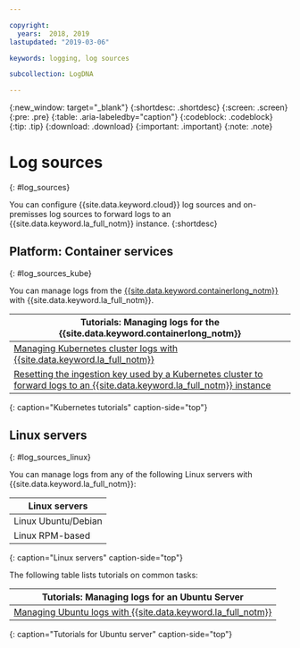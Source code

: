 ```yaml
---

copyright:
  years:  2018, 2019
lastupdated: "2019-03-06"

keywords: logging, log sources

subcollection: LogDNA

---
```


{:new_window: target="_blank"}
{:shortdesc: .shortdesc}
{:screen: .screen}
{:pre: .pre}
{:table: .aria-labeledby="caption"}
{:codeblock: .codeblock}
{:tip: .tip}
{:download: .download}
{:important: .important}
{:note: .note}

# Log sources
{: #log_sources}

You can configure {{site.data.keyword.cloud}} log sources and on-premisses log sources to forward logs to an {{site.data.keyword.la_full_notm}} instance. 
{:shortdesc}


## Platform: Container services
{: #log_sources_kube}

You can manage logs from the [{{site.data.keyword.containerlong_notm}}](/docs/containers?topic=containers-container_index#container_index) with {{site.data.keyword.la_full_notm}}.

| Tutorials: Managing logs for the {{site.data.keyword.containerlong_notm}} |
|---------------------------------------------------------------------------------------------------|
| [Managing Kubernetes cluster logs with {{site.data.keyword.la_full_notm}}](/docs/services/Log-Analysis-with-LogDNA/tutorials?topic=LogDNA-kube#kube)|
| [Resetting the ingestion key used by a Kubernetes cluster to forward logs to an {{site.data.keyword.la_full_notm}} instance](/docs/services/Log-Analysis-with-LogDNA/tutorials?topic=LogDNA-kube_reset#kube_reset) | 
{: caption="Kubernetes tutorials" caption-side="top"} 



## Linux servers
{: #log_sources_linux}

You can manage logs from any of the following Linux servers with {{site.data.keyword.la_full_notm}}:

| Linux servers       | 
|---------------------|
| Linux Ubuntu/Debian | 
| Linux RPM-based     |
{: caption="Linux servers" caption-side="top"} 


The following table lists tutorials on common tasks:

| Tutorials: Managing logs for an Ubuntu Server |
|-----------------------------------------------|
| [Managing Ubuntu logs with {{site.data.keyword.la_full_notm}}](/docs/services/Log-Analysis-with-LogDNA/tutorials?topic=LogDNA-ubuntu#ubuntu) | 
{: caption="Tutorials for Ubuntu server" caption-side="top"} 


